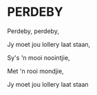 # PERDEBY

Perdeby, perdeby,

Jy moet jou lollery laat staan,

Sy's 'n mooi noointjie,

Met 'n rooi mondjie,

Jy moet jou lollery laat staan

